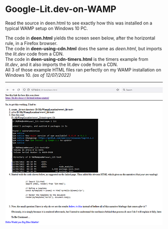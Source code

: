 # Google-Lit.dev-on-WAMP

Read the source in deen.html to see exactly how this was installed on a typical WAMP setup on Windows 10 PC.

The code in <b>deen.html</B> yields the screen seen below, after the horizontal rule, in a Firefox browser.<br />
The code in <b>deen-using-cdn.html</b> does the same as <i>deen.html</i>, but imports the <i>lit.dev</i> code from a CDN.<br />
The code in <b>deen-using-cdn-timers.html</b> is the timers example from <i>lit.dev</i>, and it also imports the lit.dev code from a CDN.<br>
All 3 of those example HTML files ran perfectly on my WAMP installation on Windows 10. <i>(as of 12/07/2022)</i>

<hr >
<img src="lit.dev-rendered.png">
